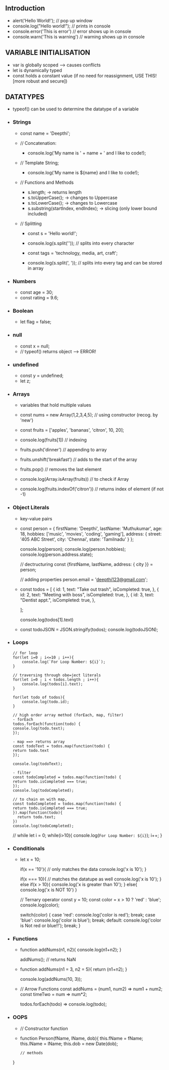 ## Introduction

- alert('Hello World!'); // pop up window
- console.log("Hello world!"); // prints in console
- console.error('This is error') // error shows up in console
- console.warn('This is warning') // warning shows up in console

## VARIABLE INITIALISATION

- var is globally scoped --> causes conflicts
- let is dynamically typed
- const holds a constant value (if no need for reassignment, USE THIS! [more robust and secure])

## DATATYPES

- typeof() can be used to determine the datatype of a variable

- ### Strings

  - const name = 'Deepthi';
  - // Concatenation:

    - console.log('My name is ' + name + ' and I like to code!);

  - // Template String;

    - console.log('My name is ${name} and I like to code!);

  - // Functions and Methods

    - s.length; -> returns length
    - s.toUpperCase(); -> changes to Uppercase
    - s.toLowerCase(); -> changes to Lowercase
    - s.substring(startIndex, endIndex); -> slicing (only lower bound included)

  - // Splitting

    - const s = 'Hello world!';
    - console.log(s.split('')); // splits into every character

    - const tags = 'technology, media, art, craft';
    - console.log(s.split(', ')); // splits into every tag and can be stored in array

- ### Numbers

  - const age = 30;
  - const rating = 9.6;

- ### Boolean

  - let flag = false;

- ### null

  - const x = null;
  - // typeof() returns object --> ERROR!

- ### undefined

  - const y = undefined;
  - let z;

- ### Arrays

  - variables that hold multiple values

  - const nums = new Array(1,2,3,4,5); // using constructor (recog. by 'new')
  - const fruits = ['apples', 'bananas', 'citron', 10, 20];

  - console.log(fruits[1]) // indexing

  - fruits.push('dinner') // appending to array

  - fruits.unshift('breakfast') // adds to the start of the array

  - fruits.pop() // removes the last element

  - console.log(Array.isArray(fruits)) // to check if Array

  - console.log(fruits.indexOf('citron')) // returns index of element (if not -1)

- ### Object Literals

  - key-value pairs

  - const person = {
    firstName: 'Deepthi',
    lastName: 'Muthukumar',
    age: 18,
    hobbies: ['music', 'movies', 'coding', 'gaming'],
    address: {
    street: '405 ABC Street',
    city: 'Chennai',
    state: 'Tamilnadu'
    }
    };

    console.log(person);
    console.log(person.hobbies);
    console.log(person.address.state);

    // dectructuring
    const {firstName, lastName, address: { city }} = person;

    // adding properties
    person.email = 'deepthi123@gmail.com';

  - const todos = [
    {
    id: 1,
    text: "Take out trash",
    isCompleted: true,
    },
    {
    id: 2,
    text: "Meeting with boss",
    isCompleted: true,
    },
    {
    id: 3,
    text: "Dentist appt.",
    isCompleted: true,
    },

    ];

    console.log(todos[1].text)

  - const todoJSON = JSON.stringify(todos);
    console.log(todoJSON);

- ### Loops

      // for loop
      for(let i=0 ; i<=10 ; i++){
          console.log(`For Loop Number: ${i}`);
      }

      // traversing through obe=ject literals
      for(let i=0 ; i < todos.length ; i++){
          console.log(todos[i].text);
      }

      for(let todo of todos){
          console.log(todo.id);
      }

      // high order array method (forEach, map, filter)
      - forEach
      todos.forEach(function(todo) {
      console.log(todo.text);
      });

      - map ==> returns array
      const todoText = todos.map(function(todo) {
      return todo.text
      });

      console.log(todoText);

      - filter 
      const todoCompleted = todos.map(function(todo) {
      return todo.isCompleted === true;
      });
      console.log(todoCompleted);

      // to chain on with map,
      const todoCompleted = todos.map(function(todo) {
      return todo.isCompleted === true;
      }).map(function(todo){
        return todo.text;
      })
      console.log(todoCompleted);


    // while
    let i = 0;
    while(i>10){
        console.log(`For Loop Number: ${i}`);
        i++;
    }

- ### Conditionals
  - let x = 10;

    if(x == '10'){ // only matches the data
        console.log('x is 10');
    }

    if(x === 10){ // matches the datatupe as well
        console.log('x is 10');
    }
    else if(x > 10){
        console.log('x is greater than 10');
    }
    else{
        console.log('x is NOT 10')
    }

    // Ternary operator
    const y = 10;
    const color = x > 10 ? 'red' : 'blue';
    console.log(color);

    switch(color) {
        case 'red':
            console.log('color is red');
            break;
        case 'blue':
            console.log('color is blue');
            break;
        default:
            console.log('color is Not red or blue!!');
            break;
    }

- ### Functions
  - function addNums(n1, n2){
    console.log(n1+n2);
    }

    addNums(); // returns NaN

  - function addNums(n1 = 3, n2 = 5){
    return (n1+n2);
    }

    console.log(addNums(10, 3));

  - // Arrow Functions
    const addNums = (num1, num2) => num1 + num2;
    const timeTwo = num => num*2;

    todos.forEach(todo) => console.log(todo);

- ### OOPS
  - // Constructor function
  - function Person(fName, lName, dob){
        this.fName = fName;
        this.lName = lName;
        this.dob = new Date(dob);

        // methods
        
        
  }